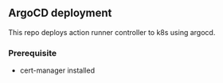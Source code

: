 ## ArgoCD deployment
This repo deploys action runner controller to k8s using argocd.

### Prerequisite

- cert-manager installed


